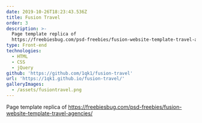 ```yaml
---
date: 2019-10-26T18:23:43.536Z
title: Fusion Travel
order: 3
description: >-
  Page template replica of
  https://freebiesbug.com/psd-freebies/fusion-website-template-travel-agencies/
type: Front-end
technologies:
  - HTML
  - CSS
  - jQuery
github: 'https://github.com/1qk1/fusion-travel'
url: 'https://1qk1.github.io/fusion-travel/'
galleryImages:
  - /assets/fusiontravel.png
---
```

Page template replica of https://freebiesbug.com/psd-freebies/fusion-website-template-travel-agencies/
